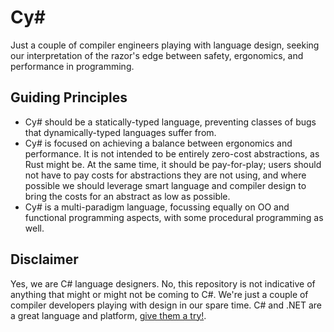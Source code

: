 # Cy#

Just a couple of compiler engineers playing with language design, seeking our interpretation of the razor's edge between safety, ergonomics, and performance in programming.

## Guiding Principles

* Cy# should be a statically-typed language, preventing classes of bugs that dynamically-typed languages suffer from.
* Cy# is focused on achieving a balance between ergonomics and performance. It is not intended to be entirely zero-cost abstractions, as Rust might be. At the same time, it should be pay-for-play; users should not have to pay costs for abstractions they are not using, and where possible we should leverage smart language and compiler design to bring the costs for an abstract as low as possible.
* Cy# is a multi-paradigm language, focussing equally on OO and functional programming aspects, with some procedural programming as well.

## Disclaimer

Yes, we are C# language designers. No, this repository is not indicative of anything that might or might not be coming to C#. We're just a couple of compiler developers playing with design in our spare time. C# and .NET are a great language and platform, [give them a try!](https://dot.net/).

